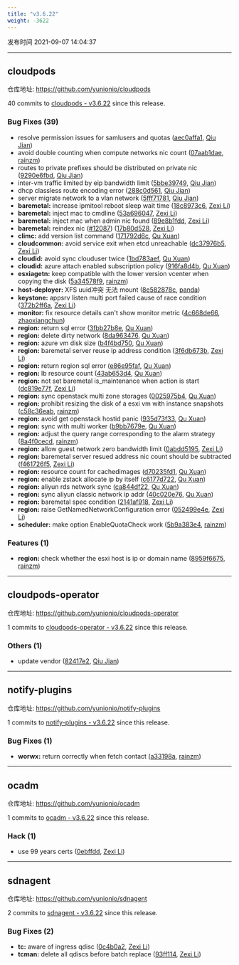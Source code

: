 ```yaml
---
title: "v3.6.22"
weight: -3622
---
```


发布时间 2021-09-07 14:04:37

---
## cloudpods

仓库地址: https://github.com/yunionio/cloudpods

40 commits to [cloudpods - v3.6.22] since this release.

### Bug Fixes (39)
- resolve permission issues for samlusers and quotas ([aec0affa1](https://github.com/yunionio/cloudpods/commit/aec0affa1b0ce2e0f54123e9c6fd4ed267c0e89e), [Qiu Jian](mailto:qiujian@yunionyun.com))
- avoid double counting when compute networks nic count ([07aab1dae](https://github.com/yunionio/cloudpods/commit/07aab1daea327043a3f362c7186a7518427dafe7), [rainzm](mailto:mjoycarry@gmail.com))
- routes to private prefixes should be distributed on private nic ([9290e6fbd](https://github.com/yunionio/cloudpods/commit/9290e6fbd7a7d3eb3d35fef2e4720c49d69690a9), [Qiu Jian](mailto:qiujian@yunionyun.com))
- inter-vm traffic limited by eip bandwidth limit ([5bbe39749](https://github.com/yunionio/cloudpods/commit/5bbe39749a3b8f20357e92e611dceb649f29db6c), [Qiu Jian](mailto:qiujian@yunionyun.com))
- dhcp classless route encoding error ([288c0d561](https://github.com/yunionio/cloudpods/commit/288c0d561293321c0576261fe19c6afc1d71a97b), [Qiu Jian](mailto:qiujian@yunionyun.com))
- server migrate network to a vlan network ([5fff71781](https://github.com/yunionio/cloudpods/commit/5fff71781f4165fc76d33b2811c5093cee3154c4), [Qiu Jian](mailto:qiujian@yunionyun.com))
- **baremetal:** increase ipmitool reboot sleep wait time ([18c8973c6](https://github.com/yunionio/cloudpods/commit/18c8973c6d248c14e567e9854a8fb7daedcff16f), [Zexi Li](mailto:zexi.li@icloud.com))
- **baremetal:** inject mac to cmdline ([53a696047](https://github.com/yunionio/cloudpods/commit/53a6960478a05fed760883d1686dd75c235d5964), [Zexi Li](mailto:zexi.li@icloud.com))
- **baremetal:** inject mac when admin nic found ([89e8b1fdd](https://github.com/yunionio/cloudpods/commit/89e8b1fdda60a7d5f8e24e817698e8ae05ae6545), [Zexi Li](mailto:zexi.li@icloud.com))
- **baremetal:** reindex nic ([#12087](https://github.com/yunionio/cloudpods/issues/12087)) ([17b80d528](https://github.com/yunionio/cloudpods/commit/17b80d528f94418869d60c641332fc488f6af0d9), [Zexi Li](mailto:zexi.li@icloud.com))
- **climc:** add version list command ([171792d6c](https://github.com/yunionio/cloudpods/commit/171792d6cef6f666f03baa3950d9079095be24da), [Qu Xuan](mailto:quxuan@yunionyun.com))
- **cloudcommon:** avoid service exit when etcd unreachable ([dc37976b5](https://github.com/yunionio/cloudpods/commit/dc37976b50aacd08abb7dbf238723c64f639306c), [Zexi Li](mailto:zexi.li@icloud.com))
- **cloudid:** avoid sync clouduser twice ([1bd783aef](https://github.com/yunionio/cloudpods/commit/1bd783aef87abb2b09c1853766af260ebaf6abc6), [Qu Xuan](mailto:quxuan@yunionyun.com))
- **cloudid:** azure attach enabled subscription policy ([916fa8d4b](https://github.com/yunionio/cloudpods/commit/916fa8d4b004abe2979487aa5ceeef86cddb80ca), [Qu Xuan](mailto:quxuan@yunionyun.com))
- **esxiagetn:** keep compatible with the lower version vcenter when copying the disk ([5a34578f9](https://github.com/yunionio/cloudpods/commit/5a34578f94bbe35aac7a80887049d9bbbaaa8bc2), [rainzm](mailto:mjoycarry@gmail.com))
- **host-deployer:** XFS uuid冲突 无法 mount ([8e582878c](https://github.com/yunionio/cloudpods/commit/8e582878cdbf7dc140522e57eec3876d30609294), [panda](mailto:yaoshicheng@jd.com))
- **keystone:** appsrv listen multi port failed cause of race condition ([372b2ff6a](https://github.com/yunionio/cloudpods/commit/372b2ff6a1b16f818e8320f6e406d97c6b96e65d), [Zexi Li](mailto:zexi.li@icloud.com))
- **monitor:** fix resource details can't show monitor metric ([4c668de66](https://github.com/yunionio/cloudpods/commit/4c668de66669fd3cc055a5863943960dd53610f0), [zhaoxiangchun](mailto:1422928955@qq.com))
- **region:** return sql error ([3fbb27b8e](https://github.com/yunionio/cloudpods/commit/3fbb27b8ef65a4d57bf3f2ccad9433fe49976583), [Qu Xuan](mailto:quxuan@yunionyun.com))
- **region:** delete dirty network ([8da963476](https://github.com/yunionio/cloudpods/commit/8da9634767e1b15b808f02429eddb93494d53d95), [Qu Xuan](mailto:quxuan@yunionyun.com))
- **region:** azure vm disk size ([b4f4bd750](https://github.com/yunionio/cloudpods/commit/b4f4bd7502f35ac15e1e26ac9356ab91fe063310), [Qu Xuan](mailto:quxuan@yunionyun.com))
- **region:** baremetal server reuse ip address condition ([3f6db673b](https://github.com/yunionio/cloudpods/commit/3f6db673b5620cbbd88258c3aab47cb36fceab85), [Zexi Li](mailto:zexi.li@icloud.com))
- **region:** return region sql error ([e86e95faf](https://github.com/yunionio/cloudpods/commit/e86e95faf034d74bb235da23bf2a7a06fda2728a), [Qu Xuan](mailto:quxuan@yunionyun.com))
- **region:** lb resource count ([43ab653d4](https://github.com/yunionio/cloudpods/commit/43ab653d49498c6fc60bef175c6887a05b5494c3), [Qu Xuan](mailto:quxuan@yunionyun.com))
- **region:** not set baremetal is_maintenance when action is start ([dc819e77f](https://github.com/yunionio/cloudpods/commit/dc819e77fcf99344ed0281bcbc972b4aa8544975), [Zexi Li](mailto:zexi.li@icloud.com))
- **region:** sync openstack multi zone storages ([0025975b4](https://github.com/yunionio/cloudpods/commit/0025975b4ee6e69713e8867d66fc91b06af9ba40), [Qu Xuan](mailto:quxuan@yunionyun.com))
- **region:** prohibit resizing the disk of a esxi vm with instance snapshots ([c58c36eab](https://github.com/yunionio/cloudpods/commit/c58c36eab8102896fa4c12155024ab64c9369efc), [rainzm](mailto:mjoycarry@gmail.com))
- **region:** avoid get openstack hostid panic ([935d73f33](https://github.com/yunionio/cloudpods/commit/935d73f3305ef4fa74b62dfd3a40c80384c241c6), [Qu Xuan](mailto:quxuan@yunionyun.com))
- **region:** sync with multi worker ([b9bb7679e](https://github.com/yunionio/cloudpods/commit/b9bb7679eb0115ae491c1e6d4fb916e085884fba), [Qu Xuan](mailto:quxuan@yunionyun.com))
- **region:** adjust the query range corresponding to the alarm strategy ([8a4f0cecd](https://github.com/yunionio/cloudpods/commit/8a4f0cecd161d6df4a6326e2b3a9b7e1a0039dc0), [rainzm](mailto:mjoycarry@gmail.com))
- **region:** allow guest network zero bandwidth limit ([0abdd5195](https://github.com/yunionio/cloudpods/commit/0abdd5195d0c7cf3524087b993470d98eb6d2600), [Zexi Li](mailto:zexi.li@qq.com))
- **region:** baremetal server resued address nic count should be subtracted ([f461726f5](https://github.com/yunionio/cloudpods/commit/f461726f584e9018d653da810e7857d7560e99c4), [Zexi Li](mailto:zexi.li@icloud.com))
- **region:** resource count for cachedimages ([d70235fd1](https://github.com/yunionio/cloudpods/commit/d70235fd119eacd21393d3b7d244471cb7b78ab7), [Qu Xuan](mailto:quxuan@yunionyun.com))
- **region:** enable zstack allocate ip by itself ([c6177d722](https://github.com/yunionio/cloudpods/commit/c6177d72284225c5018e2e8a2fe6fd5b989bd22e), [Qu Xuan](mailto:quxuan@yunionyun.com))
- **region:** aliyun rds network sync ([ca844df22](https://github.com/yunionio/cloudpods/commit/ca844df22f0514d353bcf544466f85f496f47131), [Qu Xuan](mailto:qu_xuan@icloud.com))
- **region:** sync aliyun classic network ip addr ([40c020e76](https://github.com/yunionio/cloudpods/commit/40c020e768f20c158fcf6c5df7b5935a6c343727), [Qu Xuan](mailto:quxuan@yunionyun.com))
- **region:** baremetal spec condition ([2141af918](https://github.com/yunionio/cloudpods/commit/2141af918d994e08696b6b9a5366291ee57f083c), [Zexi Li](mailto:zexi.li@icloud.com))
- **region:** raise GetNamedNetworkConfiguration error ([052499e4e](https://github.com/yunionio/cloudpods/commit/052499e4eb62ff9ffa698fbb1b23dd940810e9c4), [Zexi Li](mailto:zexi.li@icloud.com))
- **scheduler:** make option EnableQuotaCheck work ([5b9a383e4](https://github.com/yunionio/cloudpods/commit/5b9a383e43d53f4598f0a42eaa817fdc3aa9b943), [rainzm](mailto:mjoycarry@gmail.com))

### Features (1)
- **region:** check whether the esxi host is ip or domain name ([8959f6675](https://github.com/yunionio/cloudpods/commit/8959f6675f9e235ba25953abc8f0483a8f6bc4a2), [rainzm](mailto:mjoycarry@gmail.com))

[cloudpods - v3.6.22]: https://github.com/yunionio/cloudpods/compare/v3.6.21...v3.6.22
---
## cloudpods-operator

仓库地址: https://github.com/yunionio/cloudpods-operator

1 commits to [cloudpods-operator - v3.6.22] since this release.

### Others (1)
- update vendor ([82417e2](https://github.com/yunionio/cloudpods-operator/commit/82417e29a73ddc0bab57db3ba80e7cb81b3092bf), [Qiu Jian](mailto:qiujian@yunionyun.com))

[cloudpods-operator - v3.6.22]: https://github.com/yunionio/cloudpods-operator/compare/v3.6.21...v3.6.22
---
## notify-plugins

仓库地址: https://github.com/yunionio/notify-plugins

1 commits to [notify-plugins - v3.6.22] since this release.

### Bug Fixes (1)
- **worwx:** return correctly when fetch contact ([a33198a](https://github.com/yunionio/notify-plugins/commit/a33198a1e342a855fd7f57586bce90a45349945c), [rainzm](mailto:mjoycarry@gmail.com))

[notify-plugins - v3.6.22]: https://github.com/yunionio/notify-plugins/compare/v3.6.21...v3.6.22
---
## ocadm

仓库地址: https://github.com/yunionio/ocadm

1 commits to [ocadm - v3.6.22] since this release.

### Hack (1)
- use 99 years certs ([0ebffdd](https://github.com/yunionio/ocadm/commit/0ebffdd8e09a153ab9434493c9a06d8222a851eb), [Zexi Li](mailto:zexi.li@icloud.com))

[ocadm - v3.6.22]: https://github.com/yunionio/ocadm/compare/v3.6.21...v3.6.22
---
## sdnagent

仓库地址: https://github.com/yunionio/sdnagent

2 commits to [sdnagent - v3.6.22] since this release.

### Bug Fixes (2)
- **tc:** aware of ingress qdisc ([0c4b0a2](https://github.com/yunionio/sdnagen/commit/0c4b0a267b9c3fee8f6444bf3f0c9663ab640c61), [Zexi Li](mailto:zexi.li@icloud.com))
- **tcman:** delete all qdiscs before batch replace ([93ff114](https://github.com/yunionio/sdnagen/commit/93ff11444db96f5d4f969e168b6262303b4caac0), [Zexi Li](mailto:zexi.li@qq.com))

[sdnagent - v3.6.22]: https://github.com/yunionio/sdnagent/compare/v3.6.21...v3.6.22
